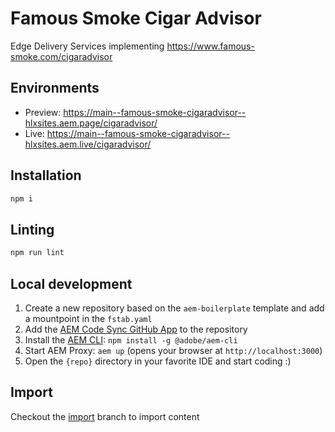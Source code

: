 # Famous Smoke Cigar Advisor

Edge Delivery Services implementing https://www.famous-smoke.com/cigaradvisor

## Environments
- Preview: https://main--famous-smoke-cigaradvisor--hlxsites.aem.page/cigaradvisor/
- Live: https://main--famous-smoke-cigaradvisor--hlxsites.aem.live/cigaradvisor/

## Installation

```sh
npm i
```

## Linting

```sh
npm run lint
``` 

## Local development

1. Create a new repository based on the `aem-boilerplate` template and add a mountpoint in the `fstab.yaml`
1. Add the [AEM Code Sync GitHub App](https://github.com/apps/aem-code-sync) to the repository
1. Install the [AEM CLI](https://github.com/adobe/aem-cli): `npm install -g @adobe/aem-cli`
1. Start AEM Proxy: `aem up` (opens your browser at `http://localhost:3000`)
1. Open the `{repo}` directory in your favorite IDE and start coding :)

## Import

Checkout the [import](https://github.com/hlxsites/famous-smoke-cigaradvisor/tree/import) branch to import content 
